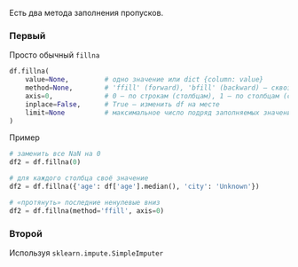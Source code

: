 Есть два метода заполнения пропусков. 

### Первый
Просто обычный `fillna`

```python
df.fillna(
    value=None,         # одно значение или dict {column: value}
    method=None,        # 'ffill' (forward), 'bfill' (backward) — сквозная подстановка
    axis=0,             # 0 — по строкам (столбцам), 1 — по столбцам (строкам)
    inplace=False,      # True — изменить df на месте
    limit=None          # максимальное число подряд заполняемых значений
)
```

Пример 

```python
# заменить все NaN на 0
df2 = df.fillna(0)

# для каждого столбца своё значение
df2 = df.fillna({'age': df['age'].median(), 'city': 'Unknown'})

# «протянуть» последние ненулевые вниз
df2 = df.fillna(method='ffill', axis=0)
```







### Второй

Используя `sklearn.impute.SimpleImputer`

